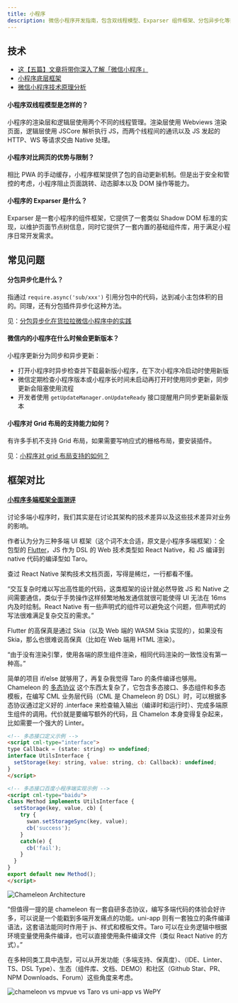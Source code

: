 ```yaml
---
title: 小程序
description: 微信小程序开发指南，包含双线程模型、Exparser 组件框架、分包异步化等技术原理和最佳实践。
---
```


## 技术

* [这【五篇】文章将带你深入了解「微信小程序」](https://github.com/phodal/articles/issues/32)
* [小程序底层框架](https://developers.weixin.qq.com/ebook?action=get_post_info&volumn=1&lang=zh_CN&book=miniprogram&docid=0000e82f924ca0bb00869a5de5ec0a)
* [微信小程序技术原理分析](https://zhaomenghuan.js.org/blog/wechat-miniprogram-principle-analysis.html)

#### 小程序双线程模型是怎样的？

小程序的渲染层和逻辑层使用两个不同的线程管理。渲染层使用 Webviews 渲染页面，逻辑层使用 JSCore 解析执行 JS，而两个线程间的通讯以及 JS 发起的 HTTP、WS 等请求交由 Native 处理。

#### 小程序对比网页的优势与限制？

相比 PWA 的手动缓存，小程序框架提供了包的自动更新机制。但是出于安全和管控的考虑，小程序阻止页面跳转、动态脚本以及 DOM 操作等能力。

#### 小程序的 Exparser 是什么？

Exparser 是一套小程序的组件框架，它提供了一套类似 Shadow DOM 标准的实现，以维护页面节点树信息，同时它提供了一套内置的基础组件库，用于满足小程序日常开发需求。

## 常见问题

#### 分包异步化是什么？

指通过 `require.async('sub/xxx')` 引用分包中的代码，达到减小主包体积的目的。同理，还有分包插件异步化这种方法。

见：[分包异步化在货拉拉微信小程序中的实践](https://juejin.cn/post/7205092873326723109)

#### 微信内的小程序在什么时候会更新版本？

小程序更新分为同步和异步更新：

* 打开小程序时异步检查并下载最新版小程序，在下次小程序冷启动时使用新版
* 微信定期检查小程序版本或小程序长时间未启动再打开时使用同步更新，同步更新会阻塞使用流程
* 开发者使用 `getUpdateManager.onUpdateReady` 接口提醒用户同步更新最新版本

#### 小程序对 Grid 布局的支持能力如何？

有许多手机不支持 Grid 布局，如果需要写响应式的栅格布局，要安装插件。

见：[小程序对 grid 布局支持的如何？](https://developers.weixin.qq.com/community/develop/doc/000004337c41c074412c471d356000?jumpto=comment&commentid=000e664b2e8f28c4432c782675b0)

## 框架对比

#### [小程序多端框架全面测评](https://developers.weixin.qq.com/community/develop/article/doc/000eaadb944de06374485c3ed51813)

讨论多端小程序时，我们其实是在讨论其架构的技术差异以及这些技术差异对业务的影响。

作者认为分为三种多端 UI 框架（这个词不太合适，原文是小程序多端框架）：全包型的 [Flutter](/maps/_cross-platform/flutter)，JS 作为 DSL 的 Web 技术类型如 React Native，和 JS 编译到 native 代码的编译型如 Taro。

查过 React Native 架构技术文档页面，写得是稀烂，一行都看不懂。

<q>交互复杂时难以写出高性能的代码，这类框架的设计就必然导致 JS 和 Native 之间需要通信，类似于手势操作这样频繁地触发通信就很可能使得 UI 无法在 16ms 内及时绘制。React Native 有一些声明式的组件可以避免这个问题，但声明式的写法很难满足复杂交互的需求。</q>

Flutter 的高保真是通过 Skia（以及 Web 端的 WASM Skia 实现的），如果没有 Skia，那么也很难说高保真（比如在 Web 端用 HTML 渲染）。

<q>由于没有渲染引擎，使用各端的原生组件渲染，相同代码渲染的一致性没有第一种高。</q>

简单的项目 if/else 就够用了，再复杂我觉得 Taro 的条件编译也够用。Chameleon 的 [多态协议](https://cml.js.org/docs/poly.html#%E5%88%9D%E5%A7%8B%E5%8C%96%E5%A4%9A%E6%80%81%E6%8E%A5%E5%8F%A3) 这个东西太复杂了，它包含多态接口、多态组件和多态模板，在编写 CML 业务层代码（CML 是 Chameleon 的 DSL）时，可以根据多态协议通过定义好的 .interface 来检查输入输出（编译时和运行时）、完成多端原生组件的调用。代价就是要编写额外的代码，且 Chamelon 本身变得复杂起来，比如需要一个强大的 Linter。

```html
<!-- 多态接口定义示例 -->
<script cml-type="interface">
type Callback = (state: string) => undefined;
interface UtilsInterface {
  setStorage(key: string, value: string, cb: Callback): undefined;
}
</script>

<!-- 多态接口百度小程序端实现示例 -->
<script cml-type="baidu">
class Method implements UtilsInterface {
  setStorage(key, value, cb) {
    try {
      swan.setStorageSync(key, value);
      cb('success');
    }
    catch(e) {
      cb('fail');
    }
  }
}
export default new Method();
</script>
```

![Chameleon Architecture](https://mgear-image.oss-cn-shanghai.aliyuncs.com/image/other/20220616033744.png)

<q>但值得一提的是 chameleon 有一套自研多态协议，编写多端代码的体验会好许多，可以说是一个能戳到多端开发痛点的功能。uni-app 则有一套独立的条件编译语法，这套语法能同时作用于 js、样式和模板文件。Taro 可以在业务逻辑中根据环境变量使用条件编译，也可以直接使用条件编译文件（类似 React Native 的方式）。</q>

在多种同类工具中选型，可以从开发功能（多端支持、保真度）、（IDE、Linter、TS、DSL Type）、生态（组件库、文档、DEMO）和社区（Github Star、PR、NPM Downloads、Forum）这些角度来考虑。

![chameleon vs mpvue vs Taro vs uni-app vs WePY](https://mgear-image.oss-cn-shanghai.aliyuncs.com/image/other/20220616030210.png)
